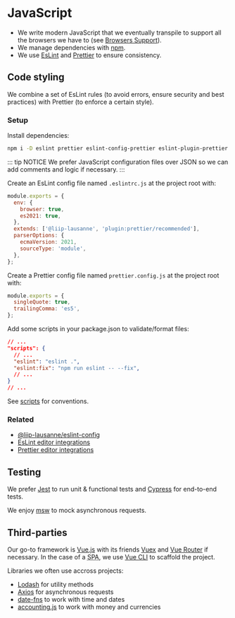 # JavaScript

- We write modern JavaScript that we eventually transpile to support all the browsers we have to (see [Browsers Support](/browsers-support/)).
- We manage dependencies with [npm](https://www.npmjs.com/package/npm).
- We use [EsLint](http://eslint.org/) and [Prettier](https://prettier.io/) to ensure consistency.

## Code styling

We combine a set of EsLint rules (to avoid errors, ensure security and best practices) with Prettier (to enforce a certain style).

### Setup

Install dependencies:

```bash
npm i -D eslint prettier eslint-config-prettier eslint-plugin-prettier @liip-lausanne/eslint-config
```

::: tip NOTICE
We prefer JavaScript configuration files over JSON so we can add comments and logic if necessary.
:::

Create an EsLint config file named `.eslintrc.js` at the project root with:

```js
module.exports = {
  env: {
    browser: true,
    es2021: true,
  },
  extends: ['@liip-lausanne', 'plugin:prettier/recommended'],
  parserOptions: {
    ecmaVersion: 2021,
    sourceType: 'module',
  },
};
```

Create a Prettier config file named `prettier.config.js` at the project root with:

```js
module.exports = {
  singleQuote: true,
  trailingComma: 'es5',
};
```

Add some scripts in your package.json to validate/format files:

```json
// ...
"scripts": {
  // ...
  "eslint": "eslint .",
  "eslint:fix": "npm run eslint -- --fix",
  // ...
}
// ...
```

See [scripts](/scripts/) for conventions.

### Related

- [@liip-lausanne/eslint-config](https://github.com/liip-lausanne/eslint-config)
- [EsLint editor integrations](http://eslint.org/docs/user-guide/integrations)
- [Prettier editor integrations](https://prettier.io/docs/en/editors.html)

## Testing

We prefer [Jest](https://jestjs.io/) to run unit & functional tests and [Cypress](https://www.cypress.io/) for end-to-end tests.

We enjoy [msw](https://github.com/mswjs/msw) to mock asynchronous requests.

## Third-parties

Our go-to framework is [Vue.js](https://vuejs.org/) with its friends [Vuex](https://vuex.vuejs.org/) and [Vue Router](https://router.vuejs.org/) if necessary. In the case of a <abbr title="Single Page App">SPA</abbr>, we use [Vue CLI](https://cli.vuejs.org/) to scaffold the project.

Libraries we often use accross projects:

- [Lodash](https://lodash.com/) for utility methods
- [Axios](https://github.com/axios/axios) for asynchronous requests
- [date-fns](https://date-fns.org/) to work with time and dates
- [accounting.js](http://openexchangerates.github.io/accounting.js/) to work with money and currencies
